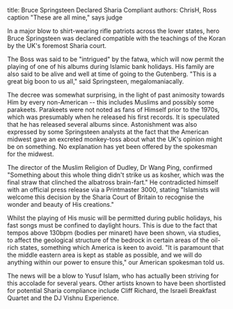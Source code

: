 title: Bruce Springsteen Declared Sharia Compliant
authors: ChrisH, Ross
caption "These are all mine," says judge

In a major blow to shirt-wearing rifle patriots across the lower states, hero
Bruce Springsteen was declared compatible with the teachings of the Koran by the
UK's foremost Sharia court.

The Boss was said to be "intrigued" by the fatwa, which will now permit the
playing of one of his albums during Islamic bank holidays. His family  are also
said to be alive and well at time of going to the Gutenberg. "This is a great
big boon to us all," said Springsteen, megalomaniacally.

The decree was somewhat surprising, in the light of past animosity towards Him
by every non-American -- this includes Muslims and possibly some parakeets.
Parakeets were not noted as fans of Himself prior to the 1970s, which was
presumably when he released his first records. It is speculated that he has
released several albums since. Astonishment was also expressed by some
Springsteen analysts at the fact that the American midwest gave an excreted
monkey-toss about what the UK's opinion might be on something. No explanation
has yet been offered by the spokesman for the midwest.

The director of the Muslim Religion of Dudley, Dr Wang Ping, confirmed
"Something about this whole thing didn't strike us as kosher, which was the 
final straw that clinched the albatross brain-fart." He contradicted himself
with an official press release via a Printmaster 3000, stating  "Islamists will
welcome this decision by the Sharia Court of Britain to recognise the wonder and
beauty of His creations."

Whilst the playing of His music will be permitted during public holidays, his
fast songs must be confined to daylight hours. This is due to the  fact that
tempos above 130bpm (bodies per minaret) have been shown, via studies, to affect
the geological structure of the bedrock in certain  areas of the oil-rich
states, something which America is keen to avoid. "It is paramount that the
middle eastern area is kept as stable as  possible, and we will do anything
within our power to ensure this," our American spokesman told us.

The news will be a blow to Yusuf Islam, who has actually been striving for this
accolade for several years. Other artists known to have been shortlisted for
potential Sharia compliance include Cliff Richard, the Israeli Breakfast Quartet
and the DJ Vishnu Experience.
